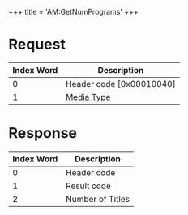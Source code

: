 +++
title = 'AM:GetNumPrograms'
+++

# Request

| Index Word | Description                                            |
|------------|--------------------------------------------------------|
| 0          | Header code \[0x00010040\]                             |
| 1          | [Media Type](Filesystem_services#mediatype "wikilink") |

# Response

| Index Word | Description      |
|------------|------------------|
| 0          | Header code      |
| 1          | Result code      |
| 2          | Number of Titles |
